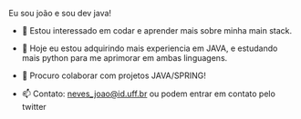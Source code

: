 Eu sou joão e sou dev java!

- 👀 Estou interessado em codar e aprender mais sobre minha main stack.

- 🌱 Hoje eu estou adquirindo mais experiencia em JAVA, e estudando mais python para me aprimorar em ambas linguagens.

- 💞️ Procuro colaborar com projetos JAVA/SPRING!

- 📫 Contato: neves_joao@id.uff.br ou podem entrar em contato pelo twitter

<!---
Johnn404/Johnn404 is a ✨ special ✨ repository because its `README.md` (this file) appears on your GitHub profile.
You can click the Preview link to take a look at your changes.
--->
